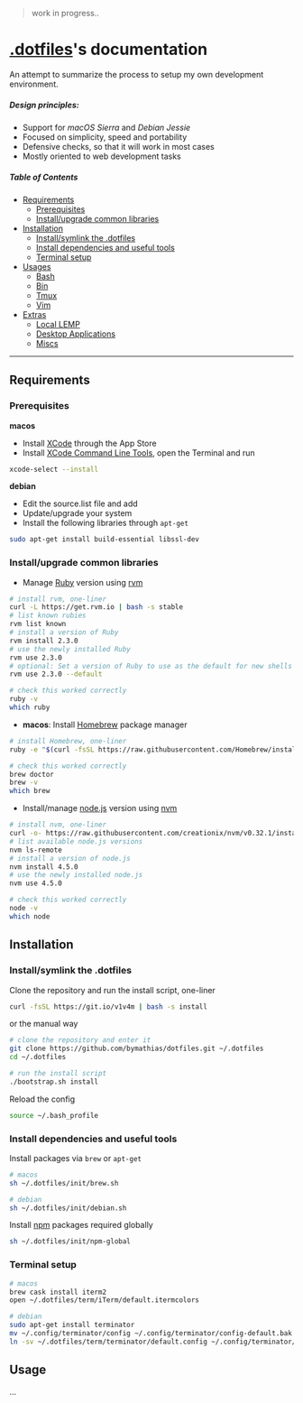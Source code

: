 > work in progress..

# [.dotfiles]()'s documentation

An attempt to summarize the process to setup my own development environment.

##### Design principles:

- Support for _macOS Sierra_ and _Debian Jessie_
- Focused on simplicity, speed and portability
- Defensive checks, so that it will work in most cases
- Mostly oriented to web development tasks

##### Table of Contents

- [Requirements]()
    - [Prerequisites]()
    - [Install/upgrade common libraries]()
- [Installation]()
    - [Install/symlink the .dotfiles]()
    - [Install dependencies and useful tools]()
	- [Terminal setup]()
- [Usages]()
    - [Bash]()
    - [Bin]()
    - [Tmux]()
    - [Vim]()
- [Extras]()
    - [Local LEMP]()
    - [Desktop Applications]()
	- [Miscs]()

---

## Requirements

### Prerequisites

__macos__

- Install [XCode]() through the App Store
- Install [XCode Command Line Tools](), open the Terminal and run
```sh
xcode-select --install
```
__debian__

- Edit the source.list file and add
- Update/upgrade your system
- Install the following libraries through `apt-get`
```sh
sudo apt-get install build-essential libssl-dev
```
### Install/upgrade common libraries

- Manage [Ruby]() version using [rvm]()
```sh
# install rvm, one-liner
curl -L https://get.rvm.io | bash -s stable
# list known rubies
rvm list known
# install a version of Ruby
rvm install 2.3.0
# use the newly installed Ruby
rvm use 2.3.0
# optional: Set a version of Ruby to use as the default for new shells
rvm use 2.3.0 --default

# check this worked correctly
ruby -v
which ruby
```
- __macos__: Install [Homebrew]() package manager
```sh
# install Homebrew, one-liner
ruby -e "$(curl -fsSL https://raw.githubusercontent.com/Homebrew/install/master/install)"

# check this worked correctly
brew doctor
brew -v
which brew
```
- Install/manage [node.js]() version using [nvm]()
```sh
# install nvm, one-liner
curl -o- https://raw.githubusercontent.com/creationix/nvm/v0.32.1/install.sh | bash
# list available node.js versions
nvm ls-remote
# install a version of node.js
nvm install 4.5.0
# use the newly installed node.js
nvm use 4.5.0

# check this worked correctly
node -v
which node
```

## Installation

### Install/symlink the .dotfiles

Clone the repository and run the install script, one-liner
```sh
curl -fsSL https://git.io/v1v4m | bash -s install
```
or the manual way
```sh
# clone the repository and enter it
git clone https://github.com/bymathias/dotfiles.git ~/.dotfiles
cd ~/.dotfiles

# run the install script
./bootstrap.sh install
```
Reload the config
```sh
source ~/.bash_profile
```
### Install dependencies and useful tools

Install packages via `brew` or `apt-get`
```sh
# macos
sh ~/.dotfiles/init/brew.sh

# debian
sh ~/.dotfiles/init/debian.sh
```
Install [npm]() packages required globally
```sh
sh ~/.dotfiles/init/npm-global
```
### Terminal setup
```sh
# macos
brew cask install iterm2
open ~/.dotfiles/term/iTerm/default.itermcolors

# debian
sudo apt-get install terminator
mv ~/.config/terminator/config ~/.config/terminator/config-default.bak
ln -sv ~/.dotfiles/term/terminator/default.config ~/.config/terminator/config
```
## Usage

...
